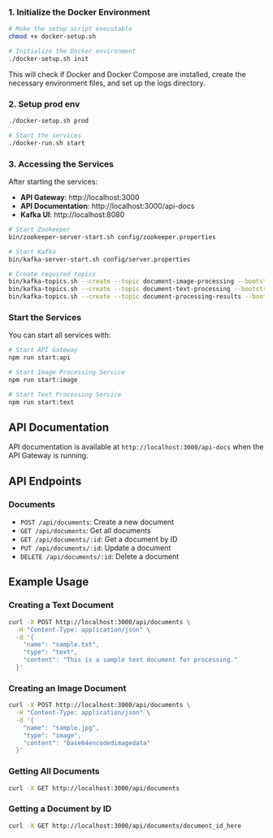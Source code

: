 ### 1. Initialize the Docker Environment

```bash
# Make the setup script executable
chmod +x docker-setup.sh

# Initialize the Docker environment
./docker-setup.sh init
```

This will check if Docker and Docker Compose are installed, create the necessary environment files, and set up the logs directory.

### 2. Setup prod env

```bash
./docker-setup.sh prod

# Start the services
./docker-run.sh start
```

### 3. Accessing the Services

After starting the services:

- **API Gateway**: http://localhost:3000
- **API Documentation**: http://localhost:3000/api-docs
- **Kafka UI**: http://localhost:8080

```bash
# Start Zookeeper
bin/zookeeper-server-start.sh config/zookeeper.properties

# Start Kafka
bin/kafka-server-start.sh config/server.properties

# Create required topics
bin/kafka-topics.sh --create --topic document-image-processing --bootstrap-server localhost:9092 --partitions 1 --replication-factor 1
bin/kafka-topics.sh --create --topic document-text-processing --bootstrap-server localhost:9092 --partitions 1 --replication-factor 1
bin/kafka-topics.sh --create --topic document-processing-results --bootstrap-server localhost:9092 --partitions 1 --replication-factor 1
```

### Start the Services

You can start all services with:

```bash
# Start API Gateway
npm run start:api

# Start Image Processing Service
npm run start:image

# Start Text Processing Service
npm run start:text
```

## API Documentation

API documentation is available at `http://localhost:3000/api-docs` when the API Gateway is running.

## API Endpoints

### Documents

- `POST /api/documents`: Create a new document
- `GET /api/documents`: Get all documents
- `GET /api/documents/:id`: Get a document by ID
- `PUT /api/documents/:id`: Update a document
- `DELETE /api/documents/:id`: Delete a document

## Example Usage

### Creating a Text Document

```bash
curl -X POST http://localhost:3000/api/documents \
  -H "Content-Type: application/json" \
  -d '{
    "name": "sample.txt",
    "type": "text",
    "content": "This is a sample text document for processing."
  }'
```

### Creating an Image Document

```bash
curl -X POST http://localhost:3000/api/documents \
  -H "Content-Type: application/json" \
  -d '{
    "name": "sample.jpg",
    "type": "image",
    "content": "base64encodedimagedata"
  }'
```

### Getting All Documents

```bash
curl -X GET http://localhost:3000/api/documents
```

### Getting a Document by ID

```bash
curl -X GET http://localhost:3000/api/documents/document_id_here
```